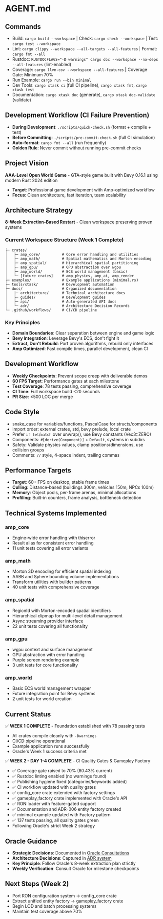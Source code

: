 # AGENT.md

## Commands
- Build: `cargo build --workspace` | Check: `cargo check --workspace` | Test: `cargo test --workspace`
- Lint: `cargo clippy --workspace --all-targets --all-features` | Format: `cargo fmt --all`
- Rustdoc: `RUSTDOCFLAGS="-D warnings" cargo doc --workspace --no-deps --all-features` (lint-enabled)
- Coverage: `cargo llvm-cov --workspace --all-features` | Coverage Gate: Minimum 70%
- Run Example: `cargo run --bin minimal`
- Dev Tools: `cargo xtask ci` (full CI pipeline), `cargo xtask fmt`, `cargo xtask test`
- Documentation: `cargo xtask doc` (generate), `cargo xtask doc-validate` (validate)

## Development Workflow (CI Failure Prevention)
- **During Development**: `./scripts/quick-check.sh` (format + compile + test)
- **Before Committing**: `./scripts/pre-commit-check.sh` (full CI simulation)
- **Auto-format**: `cargo fmt --all` (run frequently)
- **Golden Rule**: Never commit without running pre-commit checks

## Project Vision
**AAA-Level Open World Game** - GTA-style game built with Bevy 0.16.1 using modern Rust 2024 edition
- **Target**: Professional game development with Amp-optimized workflow
- **Focus**: Clean architecture, fast iteration, team scalability

## Architecture Strategy
**8-Week Extraction-Based Restart** - Clean workspace preserving proven systems

### Current Workspace Structure (Week 1 Complete)
```
├─ crates/
│   ├─ amp_core/          # Core error handling and utilities
│   ├─ amp_math/          # Spatial mathematics and Morton encoding  
│   ├─ amp_spatial/       # Hierarchical spatial partitioning
│   ├─ amp_gpu/           # GPU abstraction over wgpu
│   ├─ amp_world/         # ECS world management (basic)
│   └─ [future crates]    # amp_physics, amp_ai, amp_render
├─ examples/              # Example applications (minimal.rs)
├─ tools/xtask/           # Development automation
├─ docs/                  # Organized documentation
│   ├─ architecture/      # Technical architecture docs
│   ├─ guides/            # Development guides  
│   ├─ api/               # Auto-generated API docs
│   └─ adr/               # Architecture Decision Records
└─ .github/workflows/     # CI/CD pipeline
```

### Key Principles
- **Domain Boundaries**: Clear separation between engine and game logic
- **Bevy Integration**: Leverage Bevy's ECS, don't fight it
- **Extract, Don't Rebuild**: Port proven algorithms, rebuild only interfaces
- **Amp Optimized**: Fast compile times, parallel development, clean CI

## Development Workflow
- **Weekly Checkpoints**: Prevent scope creep with deliverable demos
- **60 FPS Target**: Performance gates at each milestone
- **Test Coverage**: 78 tests passing, comprehensive coverage
- **CI Time**: Full workspace build <20 seconds
- **PR Size**: ≤500 LOC per merge

## Code Style
- snake_case for variables/functions, PascalCase for structs/components
- Import order: external crates, std, bevy prelude, local crate
- Prefer `if let`/`match` over unwrap(), use Bevy constants (Vec3::ZERO)
- Components: `#[derive(Component)]` + `Default`, systems in subdirs
- Safety: Validate physics values, clamp positions/dimensions, use collision groups
- Comments: `//` style, 4-space indent, trailing commas

## Performance Targets
- **Target**: 60+ FPS on desktop, stable frame times
- **Culling**: Distance-based (buildings 300m, vehicles 150m, NPCs 100m)
- **Memory**: Object pools, per-frame arenas, minimal allocations
- **Profiling**: Built-in counters, frame analysis, bottleneck detection

## Technical Systems Implemented
### amp_core
- Engine-wide error handling with thiserror
- Result<T> alias for consistent error handling
- 11 unit tests covering all error variants

### amp_math
- Morton 3D encoding for efficient spatial indexing
- AABB and Sphere bounding volume implementations
- Transform utilities with builder patterns
- 40 unit tests with comprehensive coverage

### amp_spatial  
- RegionId with Morton-encoded spatial identifiers
- Hierarchical clipmap for multi-level detail management
- Async streaming provider interface
- 22 unit tests covering all functionality

### amp_gpu
- wgpu context and surface management
- GPU abstraction with error handling
- Purple screen rendering example
- 3 unit tests for core functionality

### amp_world
- Basic ECS world management wrapper
- Future integration point for Bevy systems
- 2 unit tests for world creation

## Current Status
✅ **WEEK 1 COMPLETE** - Foundation established with 78 passing tests
- All crates compile cleanly with `-Dwarnings`
- CI/CD pipeline operational
- Example application runs successfully
- Oracle's Week 1 success criteria met

✅ **WEEK 2 - DAY 1-4 COMPLETE** - CI Quality Gates & Gameplay Factory
- ✅ Coverage gate raised to 70% (80.43% current)
- ✅ Rustdoc linting enabled (no warnings found)
- ✅ Publishing hygiene fixed (categories/keywords added)
- ✅ CI workflow updated with quality gates
- ✅ config_core crate extended with factory settings
- ✅ gameplay_factory crate implemented with Oracle's API
- ✅ RON loader with feature-gated support
- ✅ Documentation and ADR-006 entity factory created
- ✅ minimal example updated with Factory pattern
- ✅ 137 tests passing, all quality gates green
- Following Oracle's strict Week 2 strategy

## Oracle Guidance
- **Strategic Decisions**: Documented in [Oracle Consultations](docs/oracle-consultations.md)
- **Architecture Decisions**: Captured in [ADR system](docs/adr/README.md)
- **Key Principle**: Follow Oracle's 8-week extraction plan strictly
- **Weekly Verification**: Consult Oracle for milestone checkpoints

## Next Steps (Week 2)
- Port RON configuration system → config_core crate
- Extract unified entity factory → gameplay_factory crate
- Begin LOD and batch processing systems
- Maintain test coverage above 70%
